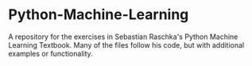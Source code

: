 # Python-Machine-Learning
A repository for the exercises in Sebastian Raschka's Python Machine Learning Textbook.
Many of the files follow his code, but with additional examples or functionality. 
